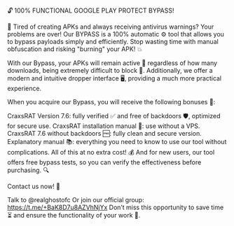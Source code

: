 🔓 100% FUNCTIONAL GOOGLE PLAY PROTECT BYPASS!

🚫 Tired of creating APKs and always receiving antivirus warnings? Your problems are over! Our BYPASS is a 100% automatic ⚙️ tool that allows you to bypass payloads simply and efficiently. Stop wasting time with manual obfuscation and risking "burning" your APK! 💥

With our Bypass, your APKs will remain active 💪 regardless of how many downloads, being extremely difficult to block 🚀. Additionally, we offer a modern and intuitive dropper interface 🖥️, providing a much more practical experience.

When you acquire our Bypass, you will receive the following bonuses 🎁:

CraxsRAT Version 7.6: fully verified ✅ and free of backdoors 🛡️, optimized for secure use.
CraxsRAT installation manual 📖: use without a VPS.
CraxsRAT 7.6 without backdoors 🆓: fully clean and secure version.
Explanatory manual 📚: everything you need to know to use our tool without complications.
All of this at no extra cost! 💰 And for new users, our tool offers free bypass tests, so you can verify the effectiveness before purchasing. 🔍

Contact us now! 📨

Talk to @realghostofc
Or join our official group: https://t.me/+BaK8D7u8AZVhNjYx
Don’t miss this opportunity to save time ⏳ and ensure the functionality of your work 🔧.
